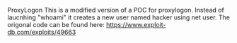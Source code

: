 ProxyLogon
This is a modified version of a POC for proxylogon. Instead of laucnhing "whoami" it creates a new user named hacker using net user. The origonal code can be found here: https://www.exploit-db.com/exploits/49663
